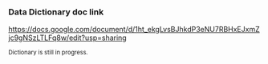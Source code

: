 ### Data Dictionary doc link
https://docs.google.com/document/d/1ht_ekgLvsBJhkdP3eNU7RBHxEJxmZjc9gNSzLTLFq8w/edit?usp=sharing 
<p><small>Dictionary is still in progress.</small></p>
